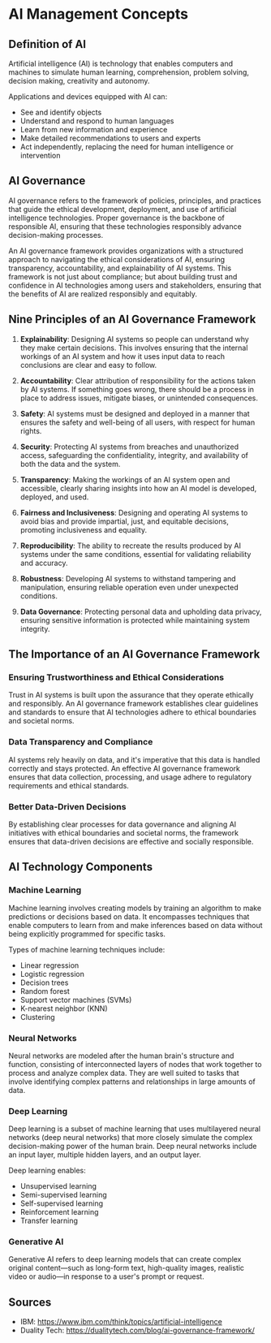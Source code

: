 # AI Management Concepts

## Definition of AI
Artificial intelligence (AI) is technology that enables computers and machines to simulate human learning, comprehension, problem solving, decision making, creativity and autonomy.

Applications and devices equipped with AI can:
- See and identify objects
- Understand and respond to human languages
- Learn from new information and experience
- Make detailed recommendations to users and experts
- Act independently, replacing the need for human intelligence or intervention

## AI Governance

AI governance refers to the framework of policies, principles, and practices that guide the ethical development, deployment, and use of artificial intelligence technologies. Proper governance is the backbone of responsible AI, ensuring that these technologies responsibly advance decision-making processes.

An AI governance framework provides organizations with a structured approach to navigating the ethical considerations of AI, ensuring transparency, accountability, and explainability of AI systems. This framework is not just about compliance; but about building trust and confidence in AI technologies among users and stakeholders, ensuring that the benefits of AI are realized responsibly and equitably.

## Nine Principles of an AI Governance Framework

1. **Explainability**: Designing AI systems so people can understand why they make certain decisions. This involves ensuring that the internal workings of an AI system and how it uses input data to reach conclusions are clear and easy to follow.

2. **Accountability**: Clear attribution of responsibility for the actions taken by AI systems. If something goes wrong, there should be a process in place to address issues, mitigate biases, or unintended consequences.

3. **Safety**: AI systems must be designed and deployed in a manner that ensures the safety and well-being of all users, with respect for human rights.

4. **Security**: Protecting AI systems from breaches and unauthorized access, safeguarding the confidentiality, integrity, and availability of both the data and the system.

5. **Transparency**: Making the workings of an AI system open and accessible, clearly sharing insights into how an AI model is developed, deployed, and used.

6. **Fairness and Inclusiveness**: Designing and operating AI systems to avoid bias and provide impartial, just, and equitable decisions, promoting inclusiveness and equality.

7. **Reproducibility**: The ability to recreate the results produced by AI systems under the same conditions, essential for validating reliability and accuracy.

8. **Robustness**: Developing AI systems to withstand tampering and manipulation, ensuring reliable operation even under unexpected conditions.

9. **Data Governance**: Protecting personal data and upholding data privacy, ensuring sensitive information is protected while maintaining system integrity.

## The Importance of an AI Governance Framework

### Ensuring Trustworthiness and Ethical Considerations
Trust in AI systems is built upon the assurance that they operate ethically and responsibly. An AI governance framework establishes clear guidelines and standards to ensure that AI technologies adhere to ethical boundaries and societal norms.

### Data Transparency and Compliance
AI systems rely heavily on data, and it's imperative that this data is handled correctly and stays protected. An effective AI governance framework ensures that data collection, processing, and usage adhere to regulatory requirements and ethical standards.

### Better Data-Driven Decisions
By establishing clear processes for data governance and aligning AI initiatives with ethical boundaries and societal norms, the framework ensures that data-driven decisions are effective and socially responsible.

## AI Technology Components

### Machine Learning
Machine learning involves creating models by training an algorithm to make predictions or decisions based on data. It encompasses techniques that enable computers to learn from and make inferences based on data without being explicitly programmed for specific tasks.

Types of machine learning techniques include:
- Linear regression
- Logistic regression
- Decision trees
- Random forest
- Support vector machines (SVMs)
- K-nearest neighbor (KNN)
- Clustering

### Neural Networks
Neural networks are modeled after the human brain's structure and function, consisting of interconnected layers of nodes that work together to process and analyze complex data. They are well suited to tasks that involve identifying complex patterns and relationships in large amounts of data.

### Deep Learning
Deep learning is a subset of machine learning that uses multilayered neural networks (deep neural networks) that more closely simulate the complex decision-making power of the human brain. Deep neural networks include an input layer, multiple hidden layers, and an output layer.

Deep learning enables:
- Unsupervised learning
- Semi-supervised learning
- Self-supervised learning
- Reinforcement learning
- Transfer learning

### Generative AI
Generative AI refers to deep learning models that can create complex original content—such as long-form text, high-quality images, realistic video or audio—in response to a user's prompt or request.

## Sources
- IBM: https://www.ibm.com/think/topics/artificial-intelligence
- Duality Tech: https://dualitytech.com/blog/ai-governance-framework/
